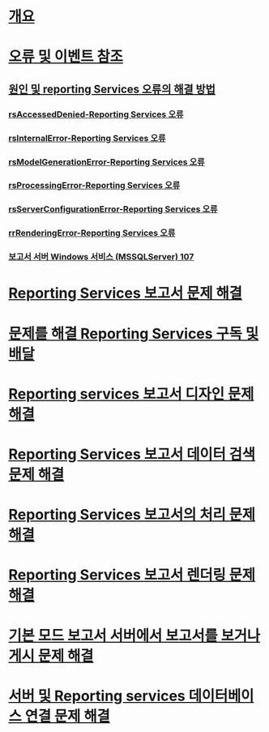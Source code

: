 # [개요](troubleshoot-reporting-services.md)  
# [오류 및 이벤트 참조](errors-and-events-reference-reporting-services.md)  
## [원인 및 reporting Services 오류의 해결 방법](cause-and-resolution-of-reporting-services-errors.md)  
### [rsAccessedDenied-Reporting Services 오류](rsaccesseddenied-reporting-services-error.md)  
### [rsInternalError-Reporting Services 오류](rsinternalerror-reporting-services-error.md)  
### [rsModelGenerationError-Reporting Services 오류](rsmodelgenerationerror-reporting-services-error.md)  
### [rsProcessingError-Reporting Services 오류](rsprocessingerror-reporting-services-error.md)  
### [rsServerConfigurationError-Reporting Services 오류](rsserverconfigurationerror-reporting-services-error.md)  
### [rrRenderingError-Reporting Services 오류](rrrenderingerror-reporting-services-error.md)  
### [보고서 서버 Windows 서비스 (MSSQLServer) 107](report-server-windows-service-mssqlserver-107.md)  
# [Reporting Services 보고서 문제 해결](troubleshoot-reporting-services-report-issues.md)  
# [문제를 해결 Reporting Services 구독 및 배달](troubleshoot-reporting-services-subscriptions-and-delivery.md)  
# [Reporting services 보고서 디자인 문제 해결](troubleshoot-report-design-issues-with-reporting-services.md)  
# [Reporting Services 보고서 데이터 검색 문제 해결](troubleshoot-data-retrieval-issues-with-reporting-services-reports.md)  
# [Reporting Services 보고서의 처리 문제 해결](troubleshoot-processing-of-reporting-services-reports.md)  
# [Reporting Services 보고서 렌더링 문제 해결](troubleshoot-reporting-services-report-rendering-issues.md)  
# [기본 모드 보고서 서버에서 보고서를 보거나 게시 문제 해결](troubleshoot-publishing-or-viewing-a-report-on-a-native-mode-report-server.md)  
# [서버 및 Reporting services 데이터베이스 연결 문제 해결](troubleshoot-server-and-database-connection-problems-with-reporting-services.md)  
